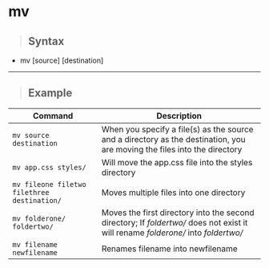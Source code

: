 # mv

> ## **Syntax**

- mv [source] [destination]

---

> ## **Example**

| **Command**   | **Description**   |
| --------------|-------------------|
| `mv source destination` | When you specify a file(s) as the source and a directory as the destination, you are moving the files into the directory |
| `mv app.css styles/` | Will move the app.css file into the styles directory |
| `mv fileone filetwo filethree destination/` | Moves multiple files into one directory |
| `mv folderone/ foldertwo/` | Moves the first directory into the second directory; If *foldertwo/* does not exist it will rename *folderone/* into *foldertwo/* |
| `mv filename newfilename` | Renames filename into newfilename |